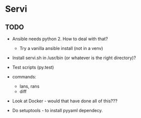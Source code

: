 # Servi

## TODO
* Ansible needs python 2. How to deal with that?
    * Try a vanilla ansible install (not in a venv)
* Install servi.sh in /usr/bin (or whatever is the right directory)?

* Test scripts (py.test)
* commands: 
    * lans, rans
    * diff

* Look at Docker - would that have done all of this???


* Do setuptools - to install pyyaml dependecy.
